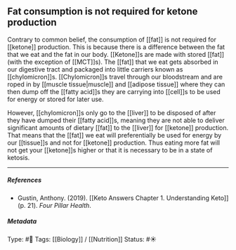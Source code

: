 ## Fat consumption is not required for ketone production  # 

Contrary to common belief, the consumption of [[fat]] is not required for [[ketone]] production. This is because there is a difference between the fat that we eat and the fat in our body. [[Ketone]]s are made with stored [[fat]] (with the exception of [[MCT]]s). The [[fat]] that we eat gets absorbed in our digestive tract and packaged into little carriers known as [[chylomicron]]s. [[Chylomicron]]s travel through our bloodstream and are roped in by [[muscle tissue|muscle]] and [[adipose tissue]] where they can then dump off the [[fatty acid]]s they are carrying into [[cell]]s to be used for energy or stored for later use. 

However, [[chylomicron]]s only go to the [[liver]] to be disposed of after they have dumped their [[fatty acid]]s, meaning they are not able to deliver significant amounts of dietary [[fat]] to the [[liver]] for [[ketone]] production. That means that the [[fat]] we eat will preferentially be used for energy by our [[tissue]]s and not for [[ketone]] production. Thus eating more fat will not get your [[ketone]]s higher or that it is necessary to be in a state of ketosis.

___

##### References

- Gustin, Anthony. (2019). [[Keto Answers Chapter 1. Understanding Keto]] (p. 21). _Four Pillar Health_.

##### Metadata

Type: #🔴 
Tags: [[Biology]] / [[Nutrition]] 
Status: #☀️ 